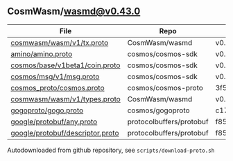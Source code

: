## CosmWasm/wasmd@v0.43.0
|File|Repo|Commit|Type|Code|
|--|--|--|--|--|
|[cosmwasm/wasm/v1/tx.proto](https://raw.githubusercontent.com/CosmWasm/wasmd/v0.43.0/proto/cosmwasm/wasm/v1/tx.proto)|CosmWasm/wasmd|v0.43.0|target|200|
|[amino/amino.proto](https://raw.githubusercontent.com/cosmos/cosmos-sdk/v0.47.5/proto/amino/amino.proto)|cosmos/cosmos-sdk|v0.47.5|dependency|200|
|[cosmos/base/v1beta1/coin.proto](https://raw.githubusercontent.com/cosmos/cosmos-sdk/v0.47.5/proto/cosmos/base/v1beta1/coin.proto)|cosmos/cosmos-sdk|v0.47.5|dependency|200|
|[cosmos/msg/v1/msg.proto](https://raw.githubusercontent.com/cosmos/cosmos-sdk/v0.47.5/proto/cosmos/msg/v1/msg.proto)|cosmos/cosmos-sdk|v0.47.5|dependency|200|
|[cosmos_proto/cosmos.proto](https://raw.githubusercontent.com/cosmos/cosmos-proto/3f5f5eb19538f5ff023e88461fb7ca890807f5e1/proto/cosmos_proto/cosmos.proto)|cosmos/cosmos-proto|3f5f5eb19538f5ff023e88461fb7ca890807f5e1|dependency|200|
|[cosmwasm/wasm/v1/types.proto](https://raw.githubusercontent.com/CosmWasm/wasmd/v0.43.0/proto/cosmwasm/wasm/v1/types.proto)|CosmWasm/wasmd|v0.43.0|dependency|200|
|[gogoproto/gogo.proto](https://raw.githubusercontent.com/cosmos/gogoproto/c177fc4c5bdd7e216ccfb5c79757c85c7d16edcd/gogoproto/gogo.proto)|cosmos/gogoproto|c177fc4c5bdd7e216ccfb5c79757c85c7d16edcd|dependency|200|
|[google/protobuf/any.proto](https://raw.githubusercontent.com/protocolbuffers/protobuf/f85b3477a30f73bcfa92f218028ebe2be99355f5/src/google/protobuf/any.proto)|protocolbuffers/protobuf|f85b3477a30f73bcfa92f218028ebe2be99355f5|dependency|200|
|[google/protobuf/descriptor.proto](https://raw.githubusercontent.com/protocolbuffers/protobuf/f85b3477a30f73bcfa92f218028ebe2be99355f5/src/google/protobuf/descriptor.proto)|protocolbuffers/protobuf|f85b3477a30f73bcfa92f218028ebe2be99355f5|dependency|200|

Autodownloaded from github repository, see `scripts/download-proto.sh`

